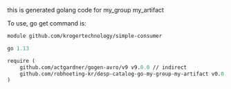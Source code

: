 this is generated golang code for my_group my_artifact

To use, 
go get command is:

```go.mod
module github.com/krogertechnology/simple-consumer

go 1.13

require (
	github.com/actgardner/gogen-avro/v9 v9.0.0 // indirect
	github.com/robhoeting-kr/desp-catalog-go-my-group-my-artifact v0.0.6
)
```
